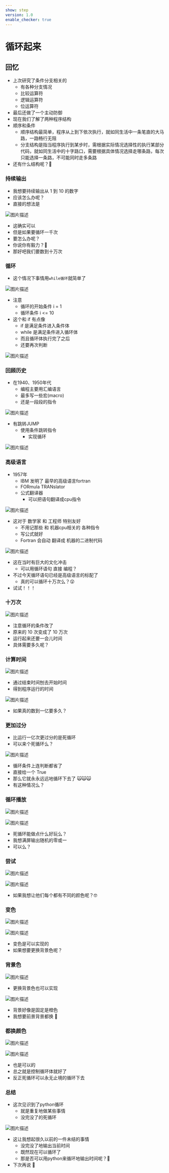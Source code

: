 ```yaml
---
show: step
version: 1.0
enable_checker: true
---
```


# 循环起来

## 回忆

- 上次研究了条件分支相关的
  - 有各种分支情况
  - 比较运算符
  - 逻辑运算符
  - 位运算符
- 最后还做了一个主动防御
- 现在我们了解了两种程序结构
- 顺序和条件
  - 顺序结构最简单，程序从上到下依次执行，就如同生活中一条笔直的大马路，一路畅行无阻
  - 分支结构是指当程序执行到某步时，需根据实际情况选择性的执行某部分代码，就如同生活中的十字路口，需要根据具体情况选择走哪条路，每次只能选择一条路，不可能同时走多条路
- 还有什么结构呢？🤔

### 持续输出

- 我想要持续输出从 1 到 10 的数字
- 应该怎么办呢？
- 直接的想法是

![图片描述](https://doc.shiyanlou.com/courses/uid1190679-20211005-1633398283666)

- 这确实可以
- 但是如果要循环一千次
- 要怎么办呢？
- 你说你有毅力？🤭
- 那好吧我们要数到十万次



### 循环

- 这个情况下事情用`while循环`就简单了

![图片描述](https://doc.shiyanlou.com/courses/uid1190679-20211005-1633398614624)

- 注意
  - 循环的开始条件 i = 1
  - 循环条件 i <= 10
- 这个和 if 有点像
  - if 是满足条件进入条件体
  - while 是满足条件进入循环体
  - 而且循环体执行完了之后
  - 还要再次判断

![图片描述](https://doc.shiyanlou.com/courses/uid1190679-20211005-1633400428327)

### 回顾历史

- 在1940、1950年代
	- 编程主要用汇编语言
	- 最多写一些宏(macro)
	- 还是一段段的指令

![图片描述](https://doc.shiyanlou.com/courses/uid1190679-20230906-1693970490752)

- 有跳转JUMP
	- 使用条件跳转指令 
		- 实现循环

![图片描述](https://doc.shiyanlou.com/courses/uid1190679-20230906-1693971855831)

### 高级语言

- 1957年
	- IBM 发明了 最早的高级语言fortran
	- FORmula TRANslator
	- 公式翻译器
		- 可以把语句翻译成cpu指令

![图片描述](https://doc.shiyanlou.com/courses/uid1190679-20230906-1693971916877)

- 这对于 数学家 和 工程师 特别友好
	- 不用记那些 和 机器cpu相关的 各种指令 
	- 写公式就好
	- Fortran 会自动 翻译成 机器的二进制代码

![图片描述](https://doc.shiyanlou.com/courses/uid1190679-20220817-1660722894909)

- 这在当时有巨大的文化冲击
	- 可以用循环语句 直接 编程？
- 不过今天循环语句已经是高级语言的标配了
	- 真的可以循环十万次么？😲
- 试试！！！

### 十万次

![图片描述](https://doc.shiyanlou.com/courses/uid1190679-20211005-1633398891340)

- 注意循环的条件改了
- 原来的 10 次变成了 10 万次
- 运行起来还要一会儿时间
- 具体需要多久呢？

### 计算时间

![图片描述](https://doc.shiyanlou.com/courses/uid1190679-20211005-1633400555877)

- 通过结束时间刨去开始时间
- 得到程序运行的时间

![图片描述](https://doc.shiyanlou.com/courses/uid1190679-20211005-1633400566348)

- 如果真的数到一亿要多久？

### 更加过分

- 比运行一亿次更过分的是死循环
- 可以来个死循环么？

![图片描述](https://doc.shiyanlou.com/courses/uid1190679-20211005-1633400943387)

- 循环条件上连判断都省了
- 直接给一个 True
- 那么它就永永远远地循环下去了 🙀🙀🙀
- 有这种情况么？

### 循环播放

![图片描述](https://doc.shiyanlou.com/courses/uid1190679-20211005-1633401037016)

![图片描述](https://doc.shiyanlou.com/courses/uid1190679-20211005-1633401044511)

- 死循环能做点什么好玩么？
- 我想满屏输出随机的零或一
- 可以么？

### 尝试

![图片描述](https://doc.shiyanlou.com/courses/uid1190679-20211005-1633401274246)

![图片描述](https://doc.shiyanlou.com/courses/uid1190679-20211005-1633401287149)

- 如果我想让他们每个都有不同的颜色呢？🤓

### 变色

![图片描述](https://doc.shiyanlou.com/courses/uid1190679-20211005-1633401487494)

![图片描述](https://doc.shiyanlou.com/courses/uid1190679-20211005-1633401494639)

- 变色是可以实现的
- 如果想要更换背景色呢？

### 背景色

![图片描述](https://doc.shiyanlou.com/courses/uid1190679-20211005-1633401551496)

- 更换背景色也可以实现

![图片描述](https://doc.shiyanlou.com/courses/uid1190679-20211005-1633401568218)

- 背景好像是固定是橙色
- 我想要前景背景都换 🤪

### 都换颜色

![图片描述](https://doc.shiyanlou.com/courses/uid1190679-20211005-1633401700522)

![图片描述](https://doc.shiyanlou.com/courses/uid1190679-20211005-1633401708729)

- 也是可以的
- 总之就是控制循环体就好了
- 反正死循环可以永无止境的循环下去

### 总结

- 这次见识到了python循环
	- 就是重复地做某些事情
	- 没完没了的死循环

![图片描述](https://doc.shiyanlou.com/courses/uid1190679-20220805-1659691837637)


- 这让我想起很久以前的一件未结的事情
	- 没完没了地输出当前时间
	- 既然现在可以循环了
	- 那是否可以用python来循环地输出时间呢？🤔
- 下次再说 👋


